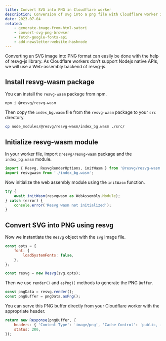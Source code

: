 ```yaml
---
title: Convert SVG into PNG in Cloudflare worker
description: Conversion of svg into a png file with Cloudflare worker is very easy due to the resvg library. You only have to pass the svg string to the resvg and it will generate the png buffer for you.
date: 2023-07-04
related:
    - generate-image-from-html-satori
    - convert-svg-png-browser
    - fetch-google-fonts-api
    - add-newsletter-website-hashnode
---
```


Converting an SVG image into PNG format can easily be done with the help of resvg-js library. As Cloudflare workers don’t support Nodejs native APIs, we will use a Web-assembly backend of resvg-js. 

## Install resvg-wasm package

You can install the `resvg-wasm` package from npm.

```bash
npm i @resvg/resvg-wasm
```

Then copy the `index_bg.wasm` file from the `resvg-wasm` package to your `src` directory.

```bash
cp node_modules/@resvg/resvg-wasm/index_bg.wasm ./src/
```

## Initialize resvg-wasm module

In your worker file, import `@resvg/resvg-wasm` package and the `index_bg.wasm` module.

```js
import { Resvg, ResvgRenderOptions, initWasm } from '@resvg/resvg-wasm';
import resvgwasm from './index_bg.wasm';
```

Now initialize the web assembly module using the `initWasm` function.

```js
try {
	await initWasm(resvgwasm as WebAssembly.Module);
} catch (error) {
	console.error('Resvg wasm not initialized');
}
```

## Convert SVG into PNG using resvg

Now we instantiate the `Resvg` object with the `svg` image file.

```js
const opts = {
	font: {
		loadSystemFonts: false,
	},
};

const resvg = new Resvg(svg,opts);
```

Then we use `render()` and `asPng()` methods to generate the PNG `Buffer`.

```js
const pngData = resvg.render();
const pngBuffer = pngData.asPng();
```

You can serve this PNG buffer directly from your Cloudflare worker with the appropriate header.

```js
return new Response(pngBuffer, {
	headers: { 'Content-Type': 'image/png', 'Cache-Control': 'public, immutable, no-transform, max-age=31536000' },
	status: 200,
});
```